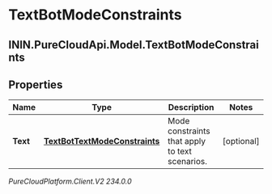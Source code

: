 # TextBotModeConstraints

## ININ.PureCloudApi.Model.TextBotModeConstraints

## Properties

|Name | Type | Description | Notes|
|------------ | ------------- | ------------- | -------------|
| **Text** | [**TextBotTextModeConstraints**](TextBotTextModeConstraints) | Mode constraints that apply to text scenarios. | [optional] |



_PureCloudPlatform.Client.V2 234.0.0_
